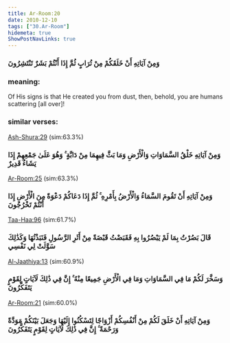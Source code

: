 ```yaml
---
title: Ar-Room:20
date: 2010-12-10
tags: ["30.Ar-Room"]
hidemeta: true 
ShowPostNavLinks: true 
---
```

### وَمِنْ آيَاتِهِ أَنْ خَلَقَكُمْ مِنْ تُرَابٍ ثُمَّ إِذَا أَنْتُمْ بَشَرٌ تَنْتَشِرُونَ
### meaning: 
Of His signs is that He created you from dust, then, behold, you are humans scattering [all over]!
### similar verses: 

[Ash-Shura:29](/42/29) (sim:63.3%)

### وَمِنْ آيَاتِهِ خَلْقُ السَّمَاوَاتِ وَالْأَرْضِ وَمَا بَثَّ فِيهِمَا مِنْ دَابَّةٍ ۚ وَهُوَ عَلَىٰ جَمْعِهِمْ إِذَا يَشَاءُ قَدِيرٌ

[Ar-Room:25](/30/25) (sim:63.3%)

### وَمِنْ آيَاتِهِ أَنْ تَقُومَ السَّمَاءُ وَالْأَرْضُ بِأَمْرِهِ ۚ ثُمَّ إِذَا دَعَاكُمْ دَعْوَةً مِنَ الْأَرْضِ إِذَا أَنْتُمْ تَخْرُجُونَ

[Taa-Haa:96](/20/96) (sim:61.7%)

### قَالَ بَصُرْتُ بِمَا لَمْ يَبْصُرُوا بِهِ فَقَبَضْتُ قَبْضَةً مِنْ أَثَرِ الرَّسُولِ فَنَبَذْتُهَا وَكَذَٰلِكَ سَوَّلَتْ لِي نَفْسِي

[Al-Jaathiya:13](/45/13) (sim:60.9%)

### وَسَخَّرَ لَكُمْ مَا فِي السَّمَاوَاتِ وَمَا فِي الْأَرْضِ جَمِيعًا مِنْهُ ۚ إِنَّ فِي ذَٰلِكَ لَآيَاتٍ لِقَوْمٍ يَتَفَكَّرُونَ

[Ar-Room:21](/30/21) (sim:60.0%)

### وَمِنْ آيَاتِهِ أَنْ خَلَقَ لَكُمْ مِنْ أَنْفُسِكُمْ أَزْوَاجًا لِتَسْكُنُوا إِلَيْهَا وَجَعَلَ بَيْنَكُمْ مَوَدَّةً وَرَحْمَةً ۚ إِنَّ فِي ذَٰلِكَ لَآيَاتٍ لِقَوْمٍ يَتَفَكَّرُونَ
